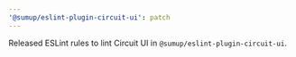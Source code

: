 ```yaml
---
'@sumup/eslint-plugin-circuit-ui': patch
---
```


Released ESLint rules to lint Circuit UI in `@sumup/eslint-plugin-circuit-ui`.

